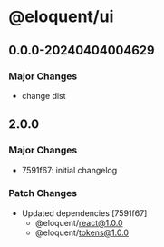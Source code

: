 # @eloquent/ui

## 0.0.0-20240404004629

### Major Changes

- change dist

## 2.0.0

### Major Changes

- 7591f67: initial changelog

### Patch Changes

- Updated dependencies [7591f67]
  - @eloquent/react@1.0.0
  - @eloquent/tokens@1.0.0
